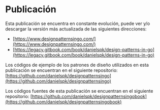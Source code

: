 # Publicación

Esta publicación se encuentra en constante evolución, puede ver y/o descargar la versión más actualizada de las siguientes direcciones:
- [https://www.designpatternsingo.com/](https://www.designpatternsingo.com/)
- [https://legacy.gitbook.com/book/danielspk/design-patterns-in-go](https://legacy.gitbook.com/book/danielspk/design-patterns-in-go)

Los códigos de ejemplo de los patrones de diseño utilizados en esta publicación se encuentran en el siguiente repositorio: [https://github.com/danielspk/designpatternsingo](https://github.com/danielspk/designpatternsingo)

Los códigos fuentes de esta publicación se encuentran en el siguiente repositorio: [https://github.com/danielspk/designpatternsingobook](https://github.com/danielspk/designpatternsingobook)
